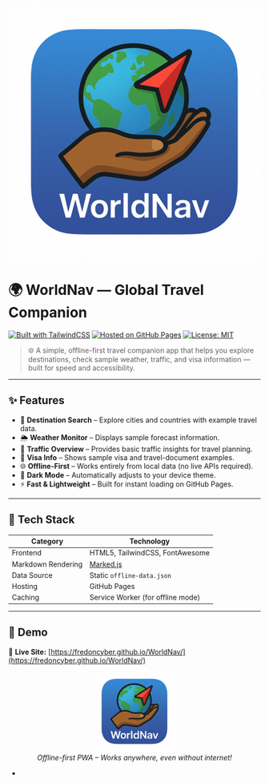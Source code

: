 ![WorldNav Banner](https://raw.githubusercontent.com/fredoncyber/WorldNav/main/icons/icon-512.png)

# 🌍 WorldNav — Global Travel Companion

[![Built with TailwindCSS](https://img.shields.io/badge/Built%20with-TailwindCSS-38B2AC?style=for-the-badge&logo=tailwind-css&logoColor=white)](https://tailwindcss.com/)
[![Hosted on GitHub Pages](https://img.shields.io/badge/Hosted%20on-GitHub%20Pages-181717?style=for-the-badge&logo=github)](https://fredoncyber.github.io/WorldNav/)
[![License: MIT](https://img.shields.io/badge/License-MIT-yellow.svg?style=for-the-badge)](LICENSE)

> 🌐 A simple, offline-first travel companion app that helps you explore destinations, check sample weather, traffic, and visa information — built for speed and accessibility.

---

## ✨ Features

- 🧭 **Destination Search** – Explore cities and countries with example travel data.  
- 🌦️ **Weather Monitor** – Displays sample forecast information.  
- 🚦 **Traffic Overview** – Provides basic traffic insights for travel planning.  
- 🛂 **Visa Info** – Shows sample visa and travel-document examples.  
- 🌐 **Offline-First** – Works entirely from local data (no live APIs required).  
- 🌙 **Dark Mode** – Automatically adjusts to your device theme.  
- ⚡ **Fast & Lightweight** – Built for instant loading on GitHub Pages.

---

## 🧩 Tech Stack

| Category | Technology |
|-----------|-------------|
| Frontend | HTML5, TailwindCSS, FontAwesome |
| Markdown Rendering | [Marked.js](https://github.com/markedjs/marked) |
| Data Source | Static `offline-data.json` |
| Hosting | GitHub Pages |
| Caching | Service Worker (for offline mode) |

---

## 🧭 Demo

🔗 **Live Site:** [https://fredoncyber.github.io/WorldNav/](https://fredoncyber.github.io/WorldNav/)

<p align="center">
  <img src="https://raw.githubusercontent.com/fredoncyber/WorldNav/main/icons/icon-192.png" width="160" />
  <br>
  <em>Offline-first PWA – Works anywhere, even without internet!</em>
</p>

-
